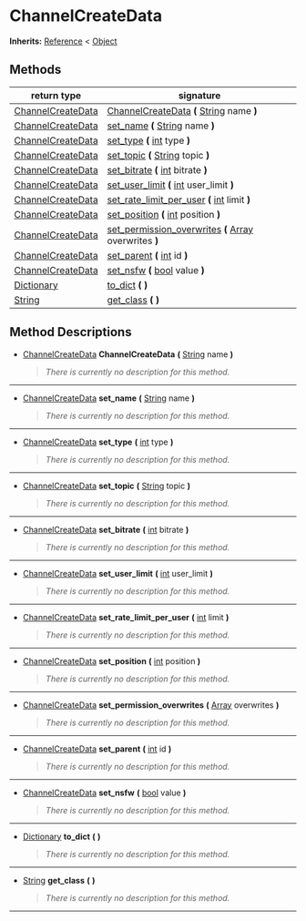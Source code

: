   
# ChannelCreateData
  
**Inherits:** [Reference](https://docs.godotengine.org/en/3.5/classes/class_reference.html) < [Object](https://docs.godotengine.org/en/3.5/classes/class_object.html)  
  
  
## Methods
  
| return type                                                                     | signature                                                                                                                                                     |
|---------------------------------------------------------------------------------|---------------------------------------------------------------------------------------------------------------------------------------------------------------|
| [ChannelCreateData](./class_channelcreatedata.md)                               | [ChannelCreateData](#method-ChannelCreateData) **(** [String](https://docs.godotengine.org/en/3.5/classes/class_string.html) name **)**                       |
| [ChannelCreateData](./class_channelcreatedata.md)                               | [set\_name](#method-set-name) **(** [String](https://docs.godotengine.org/en/3.5/classes/class_string.html) name **)**                                        |
| [ChannelCreateData](./class_channelcreatedata.md)                               | [set\_type](#method-set-type) **(** [int](https://docs.godotengine.org/en/3.5/classes/class_int.html) type **)**                                              |
| [ChannelCreateData](./class_channelcreatedata.md)                               | [set\_topic](#method-set-topic) **(** [String](https://docs.godotengine.org/en/3.5/classes/class_string.html) topic **)**                                     |
| [ChannelCreateData](./class_channelcreatedata.md)                               | [set\_bitrate](#method-set-bitrate) **(** [int](https://docs.godotengine.org/en/3.5/classes/class_int.html) bitrate **)**                                     |
| [ChannelCreateData](./class_channelcreatedata.md)                               | [set\_user\_limit](#method-set-user-limit) **(** [int](https://docs.godotengine.org/en/3.5/classes/class_int.html) user\_limit **)**                          |
| [ChannelCreateData](./class_channelcreatedata.md)                               | [set\_rate\_limit\_per\_user](#method-set-rate-limit-per-user) **(** [int](https://docs.godotengine.org/en/3.5/classes/class_int.html) limit **)**            |
| [ChannelCreateData](./class_channelcreatedata.md)                               | [set\_position](#method-set-position) **(** [int](https://docs.godotengine.org/en/3.5/classes/class_int.html) position **)**                                  |
| [ChannelCreateData](./class_channelcreatedata.md)                               | [set\_permission\_overwrites](#method-set-permission-overwrites) **(** [Array](https://docs.godotengine.org/en/3.5/classes/class_array.html) overwrites **)** |
| [ChannelCreateData](./class_channelcreatedata.md)                               | [set\_parent](#method-set-parent) **(** [int](https://docs.godotengine.org/en/3.5/classes/class_int.html) id **)**                                            |
| [ChannelCreateData](./class_channelcreatedata.md)                               | [set\_nsfw](#method-set-nsfw) **(** [bool](https://docs.godotengine.org/en/3.5/classes/class_bool.html) value **)**                                           |
| [Dictionary](https://docs.godotengine.org/en/3.5/classes/class_dictionary.html) | [to\_dict](#method-to-dict) **(**  **)**                                                                                                                      |
| [String](https://docs.godotengine.org/en/3.5/classes/class_string.html)         | [get\_class](#method-get-class) **(**  **)**                                                                                                                  |  
  
## Method Descriptions
  
- <a name="method-ChannelCreateData"></a>[ChannelCreateData](./class_channelcreatedata.md) **ChannelCreateData** **(** [String](https://docs.godotengine.org/en/3.5/classes/class_string.html) name **)**  
  
	> *There is currently no description for this method.*  
________________

- <a name="method-set-name"></a>[ChannelCreateData](./class_channelcreatedata.md) **set\_name** **(** [String](https://docs.godotengine.org/en/3.5/classes/class_string.html) name **)**  
  
	> *There is currently no description for this method.*  
________________

- <a name="method-set-type"></a>[ChannelCreateData](./class_channelcreatedata.md) **set\_type** **(** [int](https://docs.godotengine.org/en/3.5/classes/class_int.html) type **)**  
  
	> *There is currently no description for this method.*  
________________

- <a name="method-set-topic"></a>[ChannelCreateData](./class_channelcreatedata.md) **set\_topic** **(** [String](https://docs.godotengine.org/en/3.5/classes/class_string.html) topic **)**  
  
	> *There is currently no description for this method.*  
________________

- <a name="method-set-bitrate"></a>[ChannelCreateData](./class_channelcreatedata.md) **set\_bitrate** **(** [int](https://docs.godotengine.org/en/3.5/classes/class_int.html) bitrate **)**  
  
	> *There is currently no description for this method.*  
________________

- <a name="method-set-user-limit"></a>[ChannelCreateData](./class_channelcreatedata.md) **set\_user\_limit** **(** [int](https://docs.godotengine.org/en/3.5/classes/class_int.html) user\_limit **)**  
  
	> *There is currently no description for this method.*  
________________

- <a name="method-set-rate-limit-per-user"></a>[ChannelCreateData](./class_channelcreatedata.md) **set\_rate\_limit\_per\_user** **(** [int](https://docs.godotengine.org/en/3.5/classes/class_int.html) limit **)**  
  
	> *There is currently no description for this method.*  
________________

- <a name="method-set-position"></a>[ChannelCreateData](./class_channelcreatedata.md) **set\_position** **(** [int](https://docs.godotengine.org/en/3.5/classes/class_int.html) position **)**  
  
	> *There is currently no description for this method.*  
________________

- <a name="method-set-permission-overwrites"></a>[ChannelCreateData](./class_channelcreatedata.md) **set\_permission\_overwrites** **(** [Array](https://docs.godotengine.org/en/3.5/classes/class_array.html) overwrites **)**  
  
	> *There is currently no description for this method.*  
________________

- <a name="method-set-parent"></a>[ChannelCreateData](./class_channelcreatedata.md) **set\_parent** **(** [int](https://docs.godotengine.org/en/3.5/classes/class_int.html) id **)**  
  
	> *There is currently no description for this method.*  
________________

- <a name="method-set-nsfw"></a>[ChannelCreateData](./class_channelcreatedata.md) **set\_nsfw** **(** [bool](https://docs.godotengine.org/en/3.5/classes/class_bool.html) value **)**  
  
	> *There is currently no description for this method.*  
________________

- <a name="method-to-dict"></a>[Dictionary](https://docs.godotengine.org/en/3.5/classes/class_dictionary.html) **to\_dict** **(**  **)**  
  
	> *There is currently no description for this method.*  
________________

- <a name="method-get-class"></a>[String](https://docs.godotengine.org/en/3.5/classes/class_string.html) **get\_class** **(**  **)**  
  
	> *There is currently no description for this method.*  
________________

  
